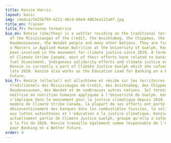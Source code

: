 ```yaml
---
title: Kenzie Harris
layout: basic
img: /media/5425b793-4212-48cd-b0e9-4063ea115a0f.jpg
title_en: Trainer
title_fr: Personne formatrice
bio_en: Kenzie (she/they) is a settler residing on the traditional territories
  of the Mississaugas of the Credit, the Anishnabeg, the Chippewa, the
  Haudenosaunee, the Wendat people and many other Nations. They are finishing up
  a Masters in Applied Human Nutrition at the University of Guelph. Kenzie has
  been involved in the movement for climate justice since 2019. A former member
  of Climate Strike Canada, most of their efforts have related to banks fossil
  fuel divestment, Indigenous solidarity efforts and climate justice education.
  Kenzie is currently a part of Climate Justice Guelph which she cofounded in
  late 2020. Kenzie also works as the Education Lead for Banking on a Better
  Future.
bio_fr: Kenzie (elle/iel) est allochtone et réside sur les territoires
  traditionnels des Mississaugas de Credit, des Anishnabeg, des Chippewa, des
  Haudenosaunee, des Wendat et de nombreuses autres nations. Iel termine une
  maîtrise en nutrition humaine appliquée à l'Université de Guelph. Kenzie
  s'implique dans le mouvement pour la justice climatique depuis 2019. Ancien·e
  membre de Climate Strike Canada, la plupart de ses efforts ont porté sur le
  désinvestissement des banques dans les combustibles fossiles, la solidarité
  aux luttes autochtones et l'éducation à la justice climatique. Kenzie fait
  actuellement partie de ​​​​​​​Climate Justice Guelph, groupe qu'elle a cofondé
  à la fin de 2020. Kenzie travaille également comme responsable de l'éducation
  pour Banking on a Better Future.
order: 4
---
```

